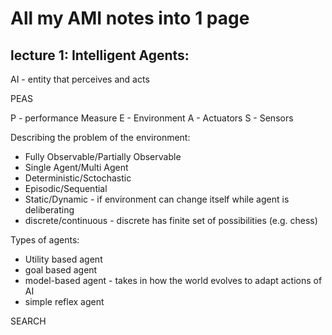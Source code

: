 # All my AMI notes into 1 page

## lecture 1: Intelligent Agents:

AI - entity that perceives and acts

PEAS

P - performance Measure
E - Environment
A - Actuators
S - Sensors

Describing the problem of the environment:

* Fully Observable/Partially Observable
* Single Agent/Multi Agent
* Deterministic/Sctochastic
* Episodic/Sequential
* Static/Dynamic - if environment can change itself while agent is deliberating
* discrete/continuous - discrete has finite set of possibilities (e.g. chess)

Types of agents:
* Utility based agent
* goal based agent
* model-based agent - takes in how the world evolves to adapt actions of AI
* simple reflex agent

SEARCH